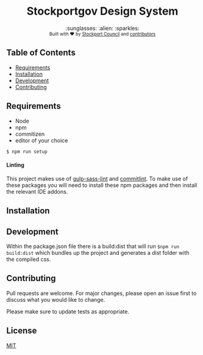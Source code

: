 <h1 align="center">Stockportgov Design System</h1>

<div align="center">
  :sunglasses: :alien: :sparkles:
</div>
<div align="center">
  <sub>Built with ❤︎ by
    <a href="https://www.stockport.gov.uk">Stockport Council</a> and
    <a href="">
      contributors
    </a>
  </sub>
</div>

## Table of Contents
- [Requirements](#requirements)
- [Installation](#installation)
- [Development](#development)
- [Contributing](#contributing)

## Requirements
- Node
- npm
- commitizen
- editor of your choice

`$ npm run setup`

#### Linting

This project makes use of [gulp-sass-lint](https://www.npmjs.com/package/gulp-sass-lint) and [commitlint](https://www.npmjs.com/package/commitlint). To make use of these packages you will need to install these npm packages and then install the relevant IDE addons.

## Installation

## Development

Within the package.json file there is a build:dist that will run `$npm run build:dist` which bundles up the project and generates a dist folder with the compiled css.

## Contributing

Pull requests are welcome. For major changes, please open an issue first to discuss what you would like to change.

Please make sure to update tests as appropriate.

## License

[MIT](https://choosealicense.com/licenses/mit/)